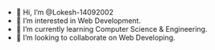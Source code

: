 - 👋 Hi, I’m @Lokesh-14092002
- 👀 I’m interested in Web Development.
- 🌱 I’m currently learning Computer Science & Engineering.
- 💞️ I’m looking to collaborate on Web Developing.


<!---
Lokesh-14092002/Lokesh-14092002 is a ✨ special ✨ repository because its `README.md` (this file) appears on your GitHub profile.
You can click the Preview link to take a look at your changes.
--->
